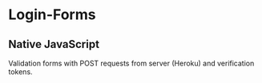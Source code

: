 # Login-Forms
## Native JavaScript
Validation forms with POST requests from server (Heroku) and verification tokens.

